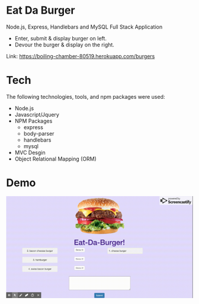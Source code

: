 # Eat Da Burger
Node.js, Express, Handlebars and MySQL Full Stack Application
* Enter, submit & display burger on left.
* Devour the burger & display on the right.

Link: https://boiling-chamber-80519.herokuapp.com/burgers

# Tech
The following technologies, tools, and npm packages were used:
* Node.js
* Javascript/Jquery
* NPM Packages
	* express
	* body-parser  
	* handlebars
	* mysql
* MVC Desgin
* Object Relational Mapping (ORM)

# Demo
![Eat Da Burger](/public/assets/img/demo.gif)

